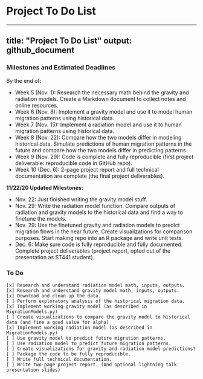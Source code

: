 # Project To Do List
---
title: "Project To Do List"
output: github_document
---

### Milestones and Estimated Deadlines

By the end of:   
 
* Week 5 (Nov. 1): Research the necessary math behind the gravity and radiation models. Create a Markdown document to collect notes and online resources.  
* Week 6 (Nov. 8): Implement a gravity model and use it to model human migration patterns using historical data.  
* Week 7 (Nov. 15): Implement a radiation model and use it to human migration patterns using historical data.  
* Week 8 (Nov. 22): Compare how the two models differ in modeling historical data. Simulate predictions of human migration patterns in the future and compare how the two models differ in predicting patterns.  
* Week 9 (Nov. 29): Code is complete and fully reproducible (first project deliverable: reproducible code in GitHub repo).  
* Week 10 (Dec. 6): 2-page project report and full technical documentation are complete (the final project deliverables).  

**11/22/20 Updated Milestones:**

* Nov. 22: Just finished writing the gravity model stuff. 
* Nov. 29: Write the radiation model function. Compare outputs of radiation and gravity models to the historical data and find a way to finetune the models.
* Nov. 29: Use the finetuned gravity and radiation models to predict migration flows in the near future. Create visualizations for comparison purposes. Start making repo into an R package and write unit tests.
* Dec. 6: Make sure code is fully reproducible and fully documented. Complete project deliverables (project report, opted out of the presentation as ST441 student).
    
### To Do
    [x] Research and understand radiation model math, inputs, outputs.
    [x] Research and understand gravity model math, inputs, outputs.
    [x] Download and clean up the data.
    [ ] Perform exploratory analysis of the historical migration data.
    [x] Implement working gravity model (as described in MigrationModels.py)
    [ ] Create visualizations to compare the gravity model to historical data (and fine a good value for alpha)
    [x] Implement working radiation model (as described in MigrationModels.py)
    [ ] Use gravity model to predict future migration patterns.
    [ ] Use radiation model to predict future migration patterns.
    [ ] Create visualizations for gravity and radiation model predictions?
    [ ] Package the code to be fully reproducible.
    [ ] Write full technical documentation.
    [ ] Write two-page project report. (And optional lightning talk presentation slides)